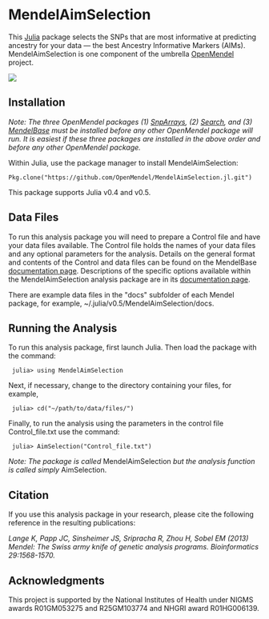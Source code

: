 # MendelAimSelection

This [Julia](http://julialang.org/) package selects the SNPs that are most informative at predicting ancestry for your data — the best Ancestry Informative Markers (AIMs). MendelAimSelection is one component of the umbrella [OpenMendel](https://openmendel.github.io) project.

[![](https://img.shields.io/badge/docs-current-blue.svg)](https://OpenMendel.github.io/MendelAimSelection.jl)

## Installation

*Note: The three OpenMendel packages (1) [SnpArrays](https://openmendel.github.io/SnpArrays.jl/latest/), (2) [Search](https://openmendel.github.io/Search.jl), and (3) [MendelBase](https://openmendel.github.io/MendelBase.jl) must be installed before any other OpenMendel package will run. It is easiest if these three packages are installed in the above order and before any other OpenMendel package.*

Within Julia, use the package manager to install MendelAimSelection:

    Pkg.clone("https://github.com/OpenMendel/MendelAimSelection.jl.git")

This package supports Julia v0.4 and v0.5.

## Data Files

To run this analysis package you will need to prepare a Control file and have your data files available. The Control file holds the names of your data files and any optional parameters for the analysis. Details on the general format and contents of the Control and data files can be found on the MendelBase [documentation page](https://openmendel.github.io/MendelBase.jl). Descriptions of the specific options available within the MendelAimSelection analysis package are in its [documentation page](https://openmendel.github.io/MendelAimSelection.jl).

There are example data files in the "docs" subfolder of each Mendel package, for example, ~/.julia/v0.5/MendelAimSelection/docs.

## Running the Analysis

To run this analysis package, first launch Julia. Then load the package with the command:

     julia> using MendelAimSelection

Next, if necessary, change to the directory containing your files, for example,

     julia> cd("~/path/to/data/files/")

Finally, to run the analysis using the parameters in the control file Control_file.txt use the command:

     julia> AimSelection("Control_file.txt")

*Note: The package is called* MendelAimSelection *but the analysis function is called simply* AimSelection.

## Citation

If you use this analysis package in your research, please cite the following reference in the resulting publications:

*Lange K, Papp JC, Sinsheimer JS, Sripracha R, Zhou H, Sobel EM (2013) Mendel: The Swiss army knife of genetic analysis programs. Bioinformatics 29:1568-1570.*

<!--- ## Contributing
We welcome contributions to this Open Source project. To contribute, follow this procedure ... --->

## Acknowledgments

This project is supported by the National Institutes of Health under NIGMS awards R01GM053275 and R25GM103774 and NHGRI award R01HG006139.
